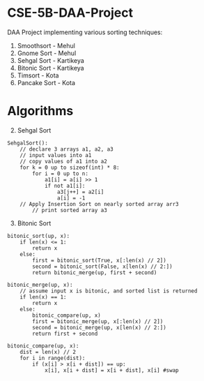 # CSE-5B-DAA-Project
DAA Project implementing various sorting techniques:


1. Smoothsort - Mehul
2. Gnome Sort - Mehul
2. Sehgal Sort - Kartikeya
3. Bitonic Sort - Kartikeya
5. Timsort - Kota
6. Pancake Sort - Kota 





# Algorithms


2. Sehgal Sort

```
SehgalSort():
	// declare 3 arrays a1, a2, a3
	// input values into a1
	// copy values of a1 into a2
	for k = 0 up to sizeof(int) * 8:
		for i = 0 up to n:
			a1[i] = a[i] >> 1
			if not a1[i]:
				a3[j++] = a2[i]
				a[i] = -1
	// Apply Insertion Sort on nearly sorted array arr3
        // print sorted array a3
```

3. Bitonic Sort

```
bitonic_sort(up, x):
	if len(x) <= 1:
	    return x
	else: 
	    first = bitonic_sort(True, x[:len(x) // 2])
	    second = bitonic_sort(False, x[len(x) // 2:])
	    return bitonic_merge(up, first + second)

bitonic_merge(up, x): 
    // assume input x is bitonic, and sorted list is returned 
    if len(x) == 1:
        return x
    else:
        bitonic_compare(up, x)
        first = bitonic_merge(up, x[:len(x) // 2])
        second = bitonic_merge(up, x[len(x) // 2:])
        return first + second

bitonic_compare(up, x):
    dist = len(x) // 2
    for i in range(dist):
        if (x[i] > x[i + dist]) == up:
            x[i], x[i + dist] = x[i + dist], x[i] #swap

```
